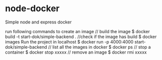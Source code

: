 # node-docker
Simple node and express docker 

run following commands to create an image
// build the image
$ docker build -t start-dok/simple-backend .
//check if the image has build
$ docker images
Run the project in localhost
$ docker run -p 4000:4000 start-dok/simple-backend
// list all the images in docker
$ docker ps
// stop a container
$ docker stop xxxxx
// remove an image
$ docker rmi xxxxx
